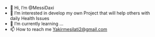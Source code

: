 - 👋 Hi, I’m @MessiDaxi
- 👀 I’m interested in develop my own Project that will help others with daily Health Issues
- 🌱 I’m currently learning ...
- 📫 How to reach me Yakirmesilati2@gmail.com

<!---
MessiDaxi/MessiDaxi is a ✨ special ✨ repository because its `README.md` (this file) appears on your GitHub profile.
You can click the Preview link to take a look at your changes.
--->
